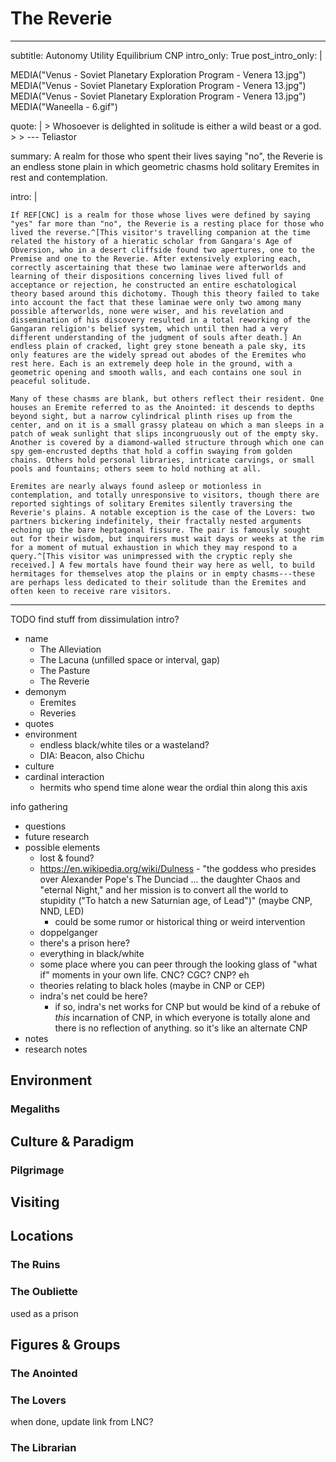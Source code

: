 # The Reverie

---
subtitle: Autonomy Utility Equilibrium CNP
intro_only: True
post_intro_only: |
    <div class="choose-one-child show-first-first">
    MEDIA("Venus - Soviet Planetary Exploration Program - Venera 13.jpg")
    MEDIA("Venus - Soviet Planetary Exploration Program - Venera 13.jpg")
    MEDIA("Venus - Soviet Planetary Exploration Program - Venera 13.jpg")
    MEDIA("Waneella - 6.gif")
    </div>

quote: |
    > Whosoever is delighted in solitude is either a wild beast or a god.
    >
    > <span class="attribution">--- Teliastor <!-- Aristotle --></span>

summary: A realm for those who spent their lives saying "no", the Reverie is an endless stone plain in which geometric chasms hold solitary Eremites in rest and contemplation.

intro: |

    If REF[CNC] is a realm for those whose lives were defined by saying "yes" far more than "no", the Reverie is a resting place for those who lived the reverse.^[This visitor's travelling companion at the time related the history of a hieratic scholar from Gangara's Age of Obversion, who in a desert cliffside found two apertures, one to the Premise and one to the Reverie. After extensively exploring each, correctly ascertaining that these two laminae were afterworlds and learning of their dispositions concerning lives lived full of acceptance or rejection, he constructed an entire eschatological theory based around this dichotomy. Though this theory failed to take into account the fact that these laminae were only two among many possible afterworlds, none were wiser, and his revelation and dissemination of his discovery resulted in a total reworking of the Gangaran religion's belief system, which until then had a very different understanding of the judgment of souls after death.] An endless plain of cracked, light grey stone beneath a pale sky, its only features are the widely spread out abodes of the Eremites who rest here. Each is an extremely deep hole in the ground, with a geometric opening and smooth walls, and each contains one soul in peaceful solitude.

    Many of these chasms are blank, but others reflect their resident. One houses an Eremite referred to as the Anointed: it descends to depths beyond sight, but a narrow cylindrical plinth rises up from the center, and on it is a small grassy plateau on which a man sleeps in a patch of weak sunlight that slips incongruously out of the empty sky. Another is covered by a diamond-walled structure through which one can spy gem-encrusted depths that hold a coffin swaying from golden chains. Others hold personal libraries, intricate carvings, or small pools and fountains; others seem to hold nothing at all.

    Eremites are nearly always found asleep or motionless in contemplation, and totally unresponsive to visitors, though there are reported sightings of solitary Eremites silently traversing the Reverie's plains. A notable exception is the case of the Lovers: two partners bickering indefinitely, their fractally nested arguments echoing up the bare heptagonal fissure. The pair is famously sought out for their wisdom, but inquirers must wait days or weeks at the rim for a moment of mutual exhaustion in which they may respond to a query.^[This visitor was unimpressed with the cryptic reply she received.] A few mortals have found their way here as well, to build hermitages for themselves atop the plains or in empty chasms---these are perhaps less dedicated to their solitude than the Eremites and often keen to receive rare visitors.
---

<!--
what's the point?

- just a beautiful place to be alone
- platonic ideal of endless hermetitude
- perfect autonomy: each individual has literally nothing to do with every other individual
-->


TODO find stuff from dissimulation intro?

- name
    - The Alleviation
    - The Lacuna (unfilled space or interval, gap)
    - The Pasture
    - The Reverie
- demonym
    - Eremites
    - Reveries
- quotes
- environment
    - endless black/white tiles or a wasteland?
    - DIA: Beacon, also Chichu
- culture
- cardinal interaction
    - hermits who spend time alone wear the ordial thin along this axis

info gathering

- questions
- future research
- possible elements
    - lost & found?
    - <https://en.wikipedia.org/wiki/Dulness> - "the goddess who presides over Alexander Pope's The Dunciad ... the daughter Chaos and "eternal Night," and her mission is to convert all the world to stupidity ("To hatch a new Saturnian age, of Lead")" (maybe CNP, NND, LED)
        - could be some rumor or historical thing or weird intervention
    - doppelganger
    - there's a prison here?
    - everything in black/white
    - some place where you can peer through the looking glass of "what if" moments in your own life. CNC? CGC? CNP? eh
    - theories relating to black holes (maybe in CNP or CEP)
    - indra's net could be here?
        - if so, indra's net works for CNP but would be kind of a rebuke of *this* incarnation of CNP, in which everyone is totally alone and there is no reflection of anything. so it's like an alternate CNP
- notes
- research notes

## Environment

### Megaliths

## Culture & Paradigm

### Pilgrimage

## Visiting

## Locations

### The Ruins

### The Oubliette

used as a prison

## Figures & Groups

### The Anointed

### The Lovers

when done, update link from LNC?

### The Librarian

<!-- ## Festivals & Traditions -->

<!-- ## History -->

<!-- ## Rumors & Mysteries -->


